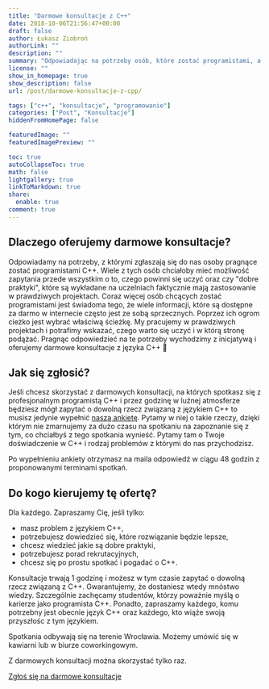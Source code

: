 ```yaml
---
title: "Darmowe konsultacje z C++"
date: 2018-10-06T21:56:47+00:00
draft: false
author: Łukasz Ziobroń
authorLink: ""
description: ""
summary: "Odpowiadając na potrzeby osób, które zostać programistami, a nie wiedzą: czego się uczyć, jakie są dobre praktyki oraz czy wiedza wykładana na uczelniach przygotowuje do pracy w komercyjnych projektach - oferujemy darmowe konsultacje z języka C++."
license: ""
show_in_homepage: true
show_description: false
url: /post/darmowe-konsultacje-z-cpp/

tags: ["c++", "konsultacje", "programowanie"]
categories: ["Post", "Konsultacje"]
hiddenFromHomePage: false

featuredImage: ""
featuredImagePreview: ""

toc: true
autoCollapseToc: true
math: false
lightgallery: true
linkToMarkdown: true
share:
  enable: true
comment: true
---
```


## Dlaczego oferujemy darmowe konsultacje?

Odpowiadamy na potrzeby, z którymi zgłaszają się do nas osoby pragnące zostać programistami C++. Wiele z tych osób chciałoby mieć możliwość zapytania przede wszystkim o to, czego powinni się uczyć oraz czy "dobre praktyki", które są wykładane na uczelniach faktycznie mają zastosowanie w prawdziwych projektach. Coraz więcej osób chcących zostać programistami jest świadoma tego, że wiele informacji, które są dostępne za darmo w internecie często jest ze sobą sprzecznych. Poprzez ich ogrom cieżko jest wybrać właściwą ścieżkę. My pracujemy w prawdziwych projektach i potrafimy wskazać, czego warto się uczyć i w którą stronę podążać.
Pragnąc odpowiedzieć na te potrzeby wychodzimy z inicjatywą i oferujemy darmowe konsultacje z języka C++ 🙂

## Jak się zgłosić?

Jeśli chcesz skorzystać z darmowych konsultacji, na których spotkasz się z profesjonalnym programistą C++ i przez godzinę w luźnej atmosferze będziesz mógł zapytać o dowolną rzecz związaną z językiem C++ to musisz jedynie wypełnić [naszą ankietę][1]. Pytamy w niej o takie rzeczy, dzięki którym nie zmarnujemy za dużo czasu na spotkaniu na zapoznanie się z tym, co chciałbyś z tego spotkania wynieść. Pytamy tam o Twoje doświadczenie w C++ i rodzaj problemów z którymi do nas przychodzisz.

Po wypełnieniu ankiety otrzymasz na maila odpowiedź w ciągu 48 godzin z proponowanymi terminami spotkań.

## Do kogo kierujemy tę ofertę?

Dla każdego. Zapraszamy Cię, jeśli tylko:

* masz problem z językiem C++,
* potrzebujesz dowiedzieć się, które rozwiązanie będzie lepsze,
* chcesz wiedzieć jakie są dobre praktyki,
* potrzebujesz porad rekrutacyjnych,
* chcesz się po prostu spotkać i pogadać o C++.

Konsultacje trwają 1 godzinę i możesz w tym czasie zapytać o dowolną rzecz związaną z C++. Gwarantujemy, że dostaniesz wtedy mnóstwo wiedzy. Szczególnie zachęcamy studentów, którzy poważnie myślą o karierze jako programista C++. Ponadto, zapraszamy każdego, komu potrzebny jest obecnie język C++ oraz każdego, kto wiąże swoją przyszłośc z tym językiem.

Spotkania odbywają się na terenie Wrocławia. Możemy umówić się w kawiarni lub w biurze coworkingowym.

Z darmowych konsultacji można skorzystać tylko raz.

<div class="wp-block-button aligncenter is-style-squared">
  <a class="wp-block-button__link" href="https://coders.school/?elementor_library=ankieta-darmowe-konsultacje-z-c">Zgłoś się na darmowe konsultacje</a>
</div>

 [1]: https://coders.school/?elementor_library=ankieta-darmowe-konsultacje-z-c

